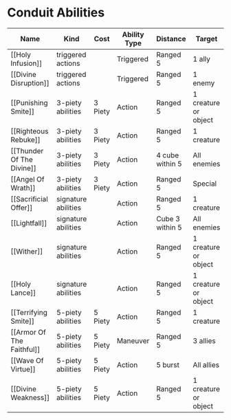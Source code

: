 # Conduit Abilities

| Name                      | Kind                | Cost    | Ability Type | Distance        | Target               |
| ------------------------- | ------------------- | ------- | ------------ | --------------- | -------------------- |
| [[Holy Infusion]]         | triggered actions   |         | Triggered    | Ranged 5        | 1 ally               |
| [[Divine Disruption]]     | triggered actions   |         | Triggered    | Ranged 5        | 1 enemy              |
| [[Punishing Smite]]       | 3-piety abilities   | 3 Piety | Action       | Ranged 5        | 1 creature or object |
| [[Righteous Rebuke]]      | 3-piety abilities   | 3 Piety | Action       | Ranged 5        | 1 creature           |
| [[Thunder Of The Divine]] | 3-piety abilities   | 3 Piety | Action       | 4 cube within 5 | All enemies          |
| [[Angel Of Wrath]]        | 3-piety abilities   | 3 Piety | Action       | Ranged 5        | Special              |
| [[Sacrificial Offer]]     | signature abilities |         | Action       | Ranged 5        | 1 creature           |
| [[Lightfall]]             | signature abilities |         | Action       | Cube 3 within 5 | All enemies          |
| [[Wither]]                | signature abilities |         | Action       | Ranged 5        | 1 creature or object |
| [[Holy Lance]]            | signature abilities |         | Action       | Ranged 5        | 1 creature or object |
| [[Terrifying Smite]]      | 5-piety abilities   | 5 Piety | Action       | Ranged 5        | 1 creature           |
| [[Armor Of The Faithful]] | 5-piety abilities   | 5 Piety | Maneuver     | Ranged 5        | 3 allies             |
| [[Wave Of Virtue]]        | 5-piety abilities   | 5 Piety | Action       | 5 burst         | All allies           |
| [[Divine Weakness]]       | 5-piety abilities   | 5 Piety | Action       | Ranged 5        | 1 creature or object |
